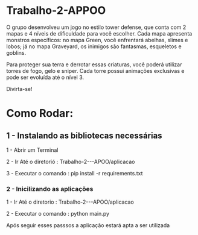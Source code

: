 # Trabalho-2-APPOO

O grupo desenvolveu um jogo no estilo tower defense, que conta com 2 mapas e 4 níveis de dificuldade para você escolher. Cada mapa apresenta monstros específicos: no mapa Green, você enfrentará abelhas, slimes e lobos; já no mapa Graveyard, os inimigos são fantasmas, esqueletos e goblins.

Para proteger sua terra e derrotar essas criaturas, você poderá utilizar torres de fogo, gelo e sniper. Cada torre possui animações exclusivas e pode ser evoluída até o nível 3.

Divirta-se!

# Como Rodar:

##  1 - Instalando as bibliotecas necessárias 

1 - Abrir um Terminal 

2 - Ir Até o diretorió : Trabalho-2---APOO/aplicacao

3 - Executar o comando : pip install -r requirements.txt

###  2 - Inicilizando as aplicações



1 - Ir Até o diretorio : Trabalho-2---APOO/aplicacao

2 - Executar o comando : python main.py


Após seguir esses passsos a aplicação estará apta a ser utilizada

